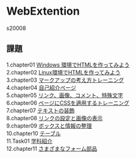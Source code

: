 # WebExtention
s20008  

## 課題  
1.chapter01 [Windows 環境でHTMLを作ってみよう](/chapter01/ch01-firsthtml-win.html)  
2.chapter02 [Linux環境でHTMLを作ってみよう](/chapter02/ch02-firsthml-linux.html)  
3.chapter03 [マークアップの考え方トレーニング](/chapter03/ch03-markuptag1.html)  
4.chapter04 [自己紹介ページ](/chapter04/ch04-markuptag1.html)  
5.chapter05 [リンク、画像、コメント、特殊文字](/chapter05/ch05-markuptag2.html)  
6.chapter06 [ページにCSSを適用するトレーニング](/chapter06/index.html)  
7.chapter07 [テキストの装飾](/chapter07/ch07-fontsytle.html)  
8.chapter08 [リンクの設定と画像の表示](/chapter08/ch08-linkimg.html)  
9.chapter09 [ボックスと情報の整理](/chapter09/ch09-boxcss.html)  
10.chapter10 [テーブル](/chapter10/ch10-table.html)  
11.Task01   [学科紹介](/Task01/index.html)  
12.chapter11 [さまざまなフォーム部品](/chapter11/ch11-form.html)  

